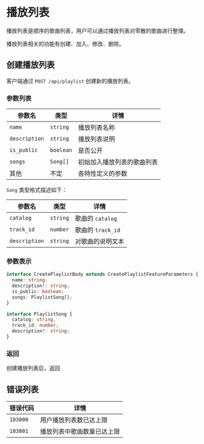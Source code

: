 # 播放列表

播放列表是顺序的歌曲列表，用户可以通过播放列表对零散的歌曲进行整理。

播放列表相关的功能有创建、加入、修改、删除。

## 创建播放列表

客户端通过 `POST /api/playlist` 创建新的播放列表。

### 参数列表

| 参数名        | 类型      | 详情                       |
| ------------- | --------- | -------------------------- |
| `name`        | `string`  | 播放列表名称               |
| `description` | `string`  | 播放列表说明               |
| `is_public`   | `boolean` | 是否公开                   |
| `songs`       | `Song[]`  | 初始加入播放列表的歌曲列表 |
| 其他          | 不定      | 各特性定义的参数           |

`Song` 类型格式描述如下：

| 参数名        | 类型     | 详情              |
| ------------- | -------- | ----------------- |
| `catalog`     | `string` | 歌曲的 `catalog`  |
| `track_id`    | `number` | 歌曲的 `track_id` |
| `description` | `string` | 对歌曲的说明文本  |

### 参数表示

```typescript
interface CreatePlaylistBody extends CreatePlaylistFeatureParameters {
  name: string;
  description?: string;
  is_public: boolean;
  songs: PlaylistSong[];
}

interface PlaylistSong {
  catalog: string,
  track_id: number;
  description?: string;
}
```

### 返回

创建播放列表后，返回

## 错误列表

| 错误代码 | 详情                       |
| -------- | -------------------------- |
| `103000` | 用户播放列表数已达上限     |
| `103001` | 播放列表中歌曲数量已达上限 |
